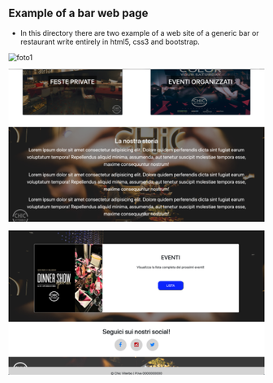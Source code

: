 ## Example of a bar web page 
- In this directory there are two example of a web site of a generic bar or restaurant write entirely in html5, css3 and bootstrap.

![foto1](Foto1.png)

![foto2](Foto2.png)

![foto3](Foto3.png)
